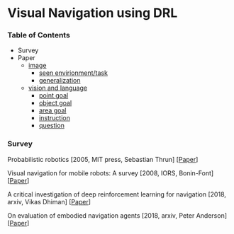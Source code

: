 # Visual Navigation using DRL

### Table of Contents
- Survey
- Paper
  - [image](https://github.com/YunlianMoon/ResearchTopics/blob/master/VisualNavigation/image.md)
    - <a href="#same">seen envirionment/task</a>
    - <a href="#unseen">generalization</a>
  - [vision and language](https://github.com/YunlianMoon/ResearchTopics/blob/master/VisualNavigation/vision_and_language.md)
    - <a href="#PG">point goal</a>
    - <a href="#OB">object goal</a>
    - <a href="#AG">area goal</a>
    - <a href="#instrction">instruction</a>
    - <a href="#question">question</a>

### Survey

Probabilistic robotics \[2005, MIT press, Sebastian Thrun\] \[[Paper](http://home.deib.polimi.it/gini/robot/docs/Thrun.pdf)\]

Visual navigation for mobile robots: A survey \[2008, IORS, Bonin-Font\] \[[Paper](https://link.springer.com/content/pdf/10.1007%2Fs10846-008-9235-4.pdf)\]

A critical investigation of deep reinforcement learning for navigation \[2018, arxiv, Vikas Dhiman\] \[[Paper](https://arxiv.org/pdf/1802.02274.pdf)\]

On evaluation of embodied navigation agents \[2018, arxiv, Peter Anderson\] \[[Paper](https://arxiv.org/pdf/1807.06757.pdf)\]


